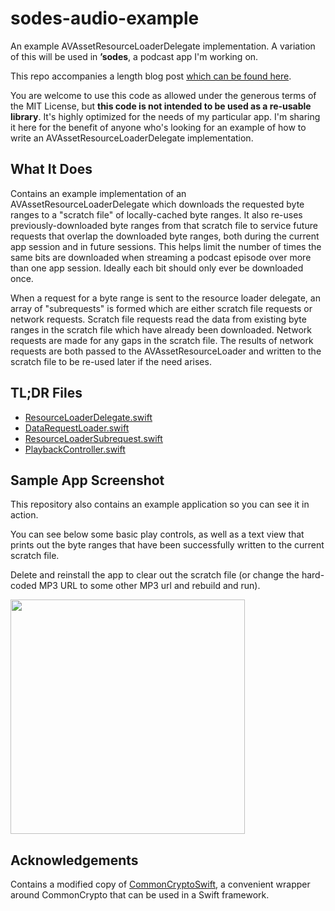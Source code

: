 # sodes-audio-example

An example AVAssetResourceLoaderDelegate implementation. A variation of this will be used in **’sodes**, a podcast app I'm working on.

This repo accompanies a length blog post [which can be found here](http://blog.jaredsinclair.com/post/149892449150/avassetresourceloaderdelegate).

You are welcome to use this code as allowed under the generous terms of the MIT License, but **this code is not intended to be used as a re-usable library**. It's highly optimized for the needs of my particular app. I'm sharing it here for the benefit of anyone who's looking for an example of how to write an AVAssetResourceLoaderDelegate implementation.

## What It Does

Contains an example implementation of an AVAssetResourceLoaderDelegate which downloads the requested byte ranges to a "scratch file" of locally-cached byte ranges. It also re-uses previously-downloaded byte ranges from that scratch file to service future requests that overlap the downloaded byte ranges, both during the current app session and in future sessions. This helps limit the number of times the same bits are downloaded when streaming a podcast episode over more than one app session. Ideally each bit should only ever be downloaded once.

When a request for a byte range is sent to the resource loader delegate, an array of "subrequests" is formed which are either scratch file requests or network requests. Scratch file requests read the data from existing byte ranges in the scratch file which have already been downloaded. Network requests are made for any gaps in the scratch file. The results of network requests are both passed to the AVAssetResourceLoader and written to the scratch file to be re-used later if the need arises.

## TL;DR Files

- [ResourceLoaderDelegate.swift](https://github.com/jaredsinclair/sodes-audio-example/blob/master/Sodes/SodesAudio/ResourceLoaderDelegate.swift)
- [DataRequestLoader.swift](https://github.com/jaredsinclair/sodes-audio-example/blob/master/Sodes/SodesAudio/DataRequestLoader.swift)
- [ResourceLoaderSubrequest.swift](https://github.com/jaredsinclair/sodes-audio-example/blob/master/Sodes/SodesAudio/ResourceLoaderSubrequest.swift)
- [PlaybackController.swift](https://github.com/jaredsinclair/sodes-audio-example/blob/master/Sodes/SodesAudio/PlaybackController.swift)

## Sample App Screenshot

This repository also contains an example application so you can see it in action.

You can see below some basic play controls, as well as a text view that prints out the byte ranges that have been successfully written to the current scratch file. 

Delete and reinstall the app to clear out the scratch file (or change the hard-coded MP3 URL to some other MP3 url and rebuild and run).

<img src="https://raw.githubusercontent.com/jaredsinclair/sodes-audio-example/master/screenshot.png" width="375">

## Acknowledgements

Contains a modified copy of [CommonCryptoSwift](https://github.com/onmyway133/Arcane), a convenient wrapper around CommonCrypto that can be used in a Swift framework.
